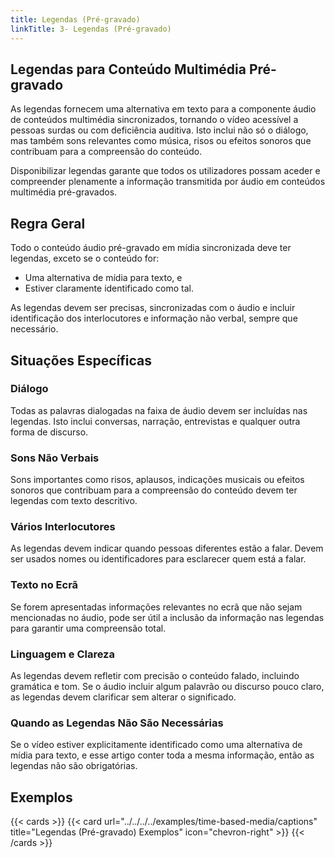 ```yaml
---
title: Legendas (Pré-gravado)
linkTitle: 3- Legendas (Pré-gravado)
---
```


## Legendas para Conteúdo Multimédia Pré-gravado

As legendas fornecem uma alternativa em texto para a componente áudio de conteúdos multimédia sincronizados, tornando o vídeo acessível a pessoas surdas ou com deficiência auditiva. Isto inclui não só o diálogo, mas também sons relevantes como música, risos ou efeitos sonoros que contribuam para a compreensão do conteúdo.

Disponibilizar legendas garante que todos os utilizadores possam aceder e compreender plenamente a informação transmitida por áudio em conteúdos multimédia pré-gravados.

## Regra Geral

Todo o conteúdo áudio pré-gravado em mídia sincronizada deve ter legendas, exceto se o conteúdo for:

- Uma alternativa de mídia para texto, e  
- Estiver claramente identificado como tal.

As legendas devem ser precisas, sincronizadas com o áudio e incluir identificação dos interlocutores e informação não verbal, sempre que necessário.

## Situações Específicas

### Diálogo
Todas as palavras dialogadas na faixa de áudio devem ser incluídas nas legendas. Isto inclui conversas, narração, entrevistas e qualquer outra forma de discurso.

### Sons Não Verbais
Sons importantes como risos, aplausos, indicações musicais ou efeitos sonoros que contribuam para a compreensão do conteúdo devem ter legendas com texto descritivo.

### Vários Interlocutores
As legendas devem indicar quando pessoas diferentes estão a falar. Devem ser usados nomes ou identificadores para esclarecer quem está a falar.

### Texto no Ecrã
Se forem apresentadas informações relevantes no ecrã que não sejam mencionadas no áudio, pode ser útil a inclusão da informação nas legendas para garantir uma compreensão total.

### Linguagem e Clareza
As legendas devem refletir com precisão o conteúdo falado, incluindo gramática e tom. Se o áudio incluir algum palavrão ou discurso pouco claro, as legendas devem clarificar sem alterar o significado.

### Quando as Legendas Não São Necessárias
Se o vídeo estiver explicitamente identificado como uma alternativa de mídia para texto, e esse artigo conter toda a mesma informação, então as legendas não são obrigatórias.

## Exemplos
{{< cards >}}
  {{< card url="../../../../examples/time-based-media/captions" title="Legendas (Pré-gravado) Exemplos" icon="chevron-right" >}}
{{< /cards >}}